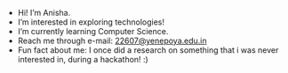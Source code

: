 - Hi! I’m Anisha.
- I’m interested in exploring technologies!
- I’m currently learning Computer Science.
- Reach me through e-mail: 22607@yenepoya.edu.in
- Fun fact about me: I once did a research on something that i was never interested in, during a hackathon! :)

<!---
anisha1yp/anisha1yp is a ✨ special ✨ repository because its `README.md` (this file) appears on your GitHub profile.
You can click the Preview link to take a look at your changes.
--->
